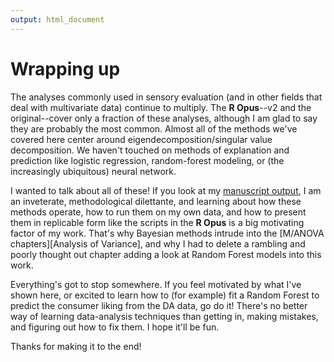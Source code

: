 ```yaml
---
output: html_document
---
```


# Wrapping up

The analyses commonly used in sensory evaluation (and in other fields that deal with multivariate data) continue to multiply.  The **R Opus**--v2 and the original--cover only a fraction of these analyses, although I am glad to say they are probably the most common.  Almost all of the methods we've covered here center around eigendecomposition/singular value decomposition.  We haven't touched on methods of explanation and prediction like logistic regression, random-forest modeling, or (the increasingly ubiquitous) neural network.  

I wanted to talk about all of these!  If you look at my [manuscript output](https://scholar.google.com/citations?user=f-3bd00AAAAJ&hl=en), I am an inveterate, methodological dilettante, and learning about how these methods operate, how to run them on my own data, and how to present them in replicable form like the scripts in the **R Opus** is a big motivating factor of my work.  That's why Bayesian methods intrude into the [M/ANOVA chapters][Analysis of Variance], and why I had to delete a rambling and poorly thought out chapter adding a look at Random Forest models into this work.

Everything's got to stop somewhere.  If you feel motivated by what I've shown here, or excited to learn how to (for example) fit a Random Forest to predict the consumer liking from the DA data, go do it!  There's no better way of learning data-analysis techniques than getting in, making mistakes, and figuring out how to fix them.  I hope it'll be fun.

Thanks for making it to the end!
